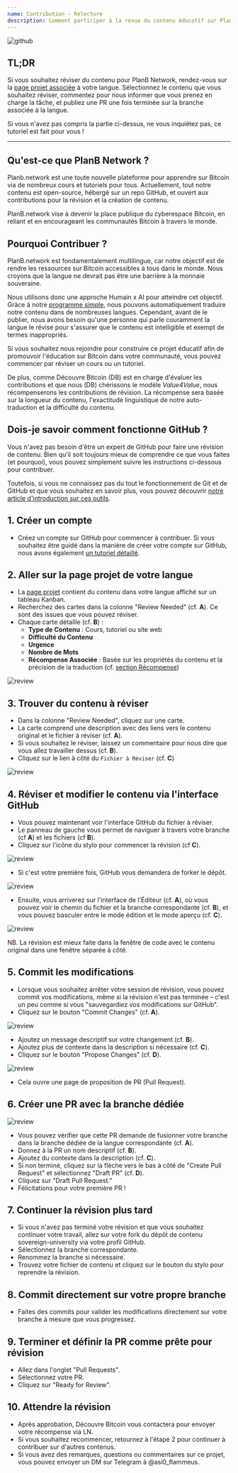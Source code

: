 ```yaml
---
name: Contribution - Relecture
description: Comment participer à la revue du contenu éducatif sur PlanB Network ?
---
```

![github](assets/cover.webp)

## TL;DR 
Si vous souhaitez réviser du contenu pour PlanB Network, rendez-vous sur la [page projet associée](https://github.com/DecouvreBitcoin/sovereign-university-data/projects?query=is%3Aopen) à votre langue. Sélectionnez le contenu que vous souhaitez réviser, commentez pour nous informer que vous prenez en charge la tâche, et publiez une PR une fois terminée sur la branche associée à la langue. 

Si vous n'avez pas compris la partie ci-dessus, ne vous inquiétez pas, ce tutoriel est fait pour vous !

---

## Qu'est-ce que PlanB Network ?

Planb.network est une toute nouvelle plateforme pour apprendre sur Bitcoin via de nombreux cours et tutoriels pour tous. Actuellement, tout notre contenu est open-source, hébergé sur un repo GitHub, et ouvert aux contributions pour la révision et la création de contenu.

PlanB.network vise à devenir la place publique du cyberespace Bitcoin, en reliant et en encourageant les communautés Bitcoin à travers le monde.

## Pourquoi Contribuer ?

PlanB.network est fondamentalement multilingue, car notre objectif est de rendre les ressources sur Bitcoin accessibles à tous dans le monde. Nous croyons que la langue ne devrait pas être une barrière à la monnaie souveraine.

Nous utilisons donc une approche Humain x AI pour atteindre cet objectif. Grâce à notre [programme simple](https://github.com/Asi0Flammeus/LLM-Translator), nous pouvons automatiquement traduire notre contenu dans de nombreuses langues. Cependant, avant de le publier, nous avons besoin qu'une personne qui parle couramment la langue le révise pour s'assurer que le contenu est intelligible et exempt de termes inappropriés.

Si vous souhaitez nous rejoindre pour construire ce projet éducatif afin de promouvoir l'éducation sur Bitcoin dans votre communauté, vous pouvez commencer par réviser un cours ou un tutoriel.

De plus, comme Découvre Bitcoin (DB) est en charge d'évaluer les contributions et que nous (DB) chérissons le modèle *Value4Value*, nous récompenserons les contributions de révision. La récompense sera basée sur la longueur du contenu, l'exactitude linguistique de notre auto-traduction et la difficulté du contenu.

## Dois-je savoir comment fonctionne GitHub ?

Vous n'avez pas besoin d'être un expert de GitHub pour faire une révision de contenu.
Bien qu'il soit toujours mieux de comprendre ce que vous faites (et pourquoi), vous pouvez simplement suivre les instructions ci-dessous pour contribuer.

Toutefois, si vous ne connaissez pas du tout le fonctionnement de Git et de GitHub et que vous souhaitez en savoir plus, vous pouvez découvrir [notre article d'introduction sur ces outils](https://planb.network/tutorials/others/basics-of-github). 

## 1. Créer un compte
* Créez un compte sur GitHub pour commencer à contribuer. Si vous souhaitez être guidé dans la manière de créer votre compte sur GitHub, nous avons également [un tutoriel détaillé](https://planb.network/tutorials/others/create-github-account).

## **2. Aller sur la page projet de votre langue**
* La [page projet](https://github.com/DecouvreBitcoin/sovereign-university-data/projects?query=is%3Aopen) contient du contenu dans votre langue affiché sur un tableau Kanban.
* Recherchez des cartes dans la colonne "Review Needed" (cf. **A**). Ce sont des issues que vous pouvez réviser.
* Chaque carte détaille (cf. **B**) :
	- **Type de Contenu** : Cours, tutoriel ou site web
	- **Difficulté du Contenu**
	- **Urgence**
	- **Nombre de Mots**
	- **Récompense Associée** : Basée sur les propriétés du contenu et la précision de la traduction (cf. [section Récompense](https://github.com/DecouvreBitcoin/sovereign-university-data?tab=readme-ov-file#sat-reward))

![review](assets/1.webp)

## **3. Trouver du contenu à réviser**
* Dans la colonne "Review Needed", cliquez sur une carte.
* La carte comprend une description avec des liens vers le contenu original et le fichier à réviser (cf. **A**).
* Si vous souhaitez le réviser, laissez un commentaire pour nous dire que vous allez travailler dessus (cf. **B**).
* Cliquez sur le lien à côté du `Fichier à Réviser` (cf. **C**)

![review](assets/2.webp)

## **4. Réviser et modifier le contenu via l'interface GitHub**
* Vous pouvez maintenant voir l'interface GitHub du fichier à réviser.
* Le panneau de gauche vous permet de naviguer à travers votre branche (cf **A**) et les fichiers (cf **B**).
* Cliquez sur l'icône du stylo pour commencer la révision (cf **C**).

![review](assets/3.webp)

* Si c'est votre première fois, GitHub vous demandera de forker le dépôt.

![review](assets/4.webp)

* Ensuite, vous arriverez sur l'interface de l'Éditeur (cf. **A**), où vous pouvez voir le chemin du fichier et la branche correspondante (cf. **B**), et vous pouvez basculer entre le mode édition et le mode aperçu (cf. **C**).

![review](assets/5.webp)

NB. La révision est mieux faite dans la fenêtre de code avec le contenu original dans une fenêtre séparée à côté.

## **5. Commit les modifications**

* Lorsque vous souhaitez arrêter votre session de révision, vous pouvez commit vos modifications, même si la révision n'est pas terminée – c'est un peu comme si vous "sauvegardiez vos modifications sur GitHub".
* Cliquez sur le bouton "Commit Changes" (cf. **A**).

![review](assets/6.webp)

* Ajoutez un message descriptif sur votre changement (cf. **B**).
* Ajoutez plus de contexte dans la description si nécessaire (cf. **C**).
* Cliquez sur le bouton "Propose Changes" (cf. **D**).

![review](assets/7.webp)

* Cela ouvre une page de proposition de PR (Pull Request).

## **6. Créer une PR avec la branche dédiée**
![review](assets/8.webp)

* Vous pouvez vérifier que cette PR demande de fusionner votre branche dans la branche dédiée de la langue correspondante (cf. **A**).
* Donnez à la PR un nom descriptif (cf. **B**).
* Ajoutez du contexte dans la description (cf. **C**).
* Si non terminé, cliquez sur la flèche vers le bas à côté de "Create Pull Request" et sélectionnez "Draft PR" (cf. **D**).
* Cliquez sur "Draft Pull Request."
* Félicitations pour votre première PR !

## **7. Continuer la révision plus tard**
* Si vous n'avez pas terminé votre révision et que vous souhaitez continuer votre travail, allez sur votre fork du dépôt de contenu sovereign-university via votre profil GitHub.
* Sélectionnez la branche correspondante.
* Renommez la branche si nécessaire.
* Trouvez votre fichier de contenu et cliquez sur le bouton du stylo pour reprendre la révision.

## **8. Commit directement sur votre propre branche**
* Faites des commits pour valider les modifications directement sur votre branche à mesure que vous progressez.

## **9. Terminer et définir la PR comme prête pour révision**
* Allez dans l'onglet "Pull Requests".
* Sélectionnez votre PR.
* Cliquez sur "Ready for Review".

## 10. Attendre la révision
* Après approbation, Découvre Bitcoin vous contactera pour envoyer votre récompense via LN.
* Si vous souhaitez recommencer, retournez à l'étape 2 pour continuer à contribuer sur d'autres contenus.
* Si vous avez des remarques, questions ou commentaires sur ce projet, vous pouvez envoyer un DM sur Telegram à @asi0_flammeus.
